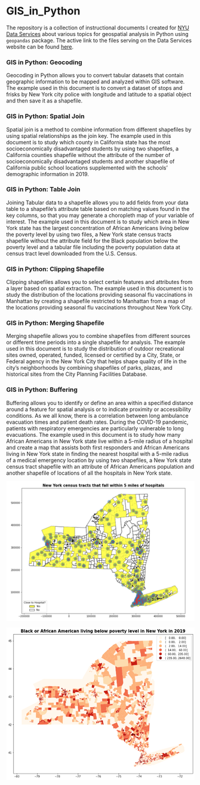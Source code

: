 
<!-- README.md is generated from README.Rmd. Please edit that file -->

# GIS\_in\_Python

<!-- badges: start -->
<!-- badges: end -->

The repository is a collection of instructional documents I created for
[NYU Data Services](https://guides.nyu.edu/dataservices) about various
topics for geospatial analysis in Python using `geopandas` package. The
active link to the files serving on the Data Services website can be
found [here](https://guides.nyu.edu/gis/python).

### GIS in Python: Geocoding

Geocoding in Python allows you to convert tabular datasets that contain
geographic information to be mapped and analyzed within GIS software.
The example used in this document is to convert a dataset of stops and
frisks by New York city police with longitude and latitude to a spatial
object and then save it as a shapefile.

### GIS in Python: Spatial Join

Spatial join is a method to combine information from different
shapefiles by using spatial relationships as the join key. The example
used in this document is to study which county in California state has
the most socioeconomically disadvantaged students by using two
shapefiles, a California counties shapefile without the attribute of the
number of socioeconomically disadvantaged students and another shapefile
of California public school locations supplemented with the schools’
demographic information in 2019.

### GIS in Python: Table Join

Joining Tabular data to a shapefile allows you to add fields from your
data table to a shapefile’s attribute table based on matching values
found in the key columns, so that you may generate a choropleth map of
your variable of interest. The example used in this document is to study
which area in New York state has the largest concentration of African
Americans living below the poverty level by using two files, a New York
state census tracts shapefile without the attribute field for the Black
population below the poverty level and a tabular file including the
poverty population data at census tract level downloaded from the U.S.
Census.

### GIS in Python: Clipping Shapefile

Clipping shapefiles allows you to select certain features and attributes
from a layer based on spatial extraction. The example used in this
document is to study the distribution of the locations providing
seasonal flu vaccinations in Manhattan by creating a shapefile
restricted to Manhattan from a map of the locations providing seasonal
flu vaccinations throughout New York City.

### GIS in Python: Merging Shapefile

Merging shapefile allows you to combine shapefiles from different
sources or different time periods into a single shapefile for analysis.
The example used in this document is to study the distribution of
outdoor recreational sites owned, operated, funded, licensed or
certified by a City, State, or Federal agency in the New York City that
helps shape quality of life in the city’s neighborhoods by combining
shapefiles of parks, plazas, and historical sites from the City Planning
Facilities Database.

### GIS in Python: Buffering

Buffering allows you to identify or define an area within a specified
distance around a feature for spatial analysis or to indicate proximity
or accessibility conditions. As we all know, there is a correlation
between long ambulance evacuation times and patient death rates. During
the COVID-19 pandemic, patients with respiratory emergencies are
particularly vulnerable to long evacuations. The example used in this
document is to study how many African Americans in New York state live
within a 5-mile radius of a hospital and create a map that assists both
first responders and African Americans living in New York state in
finding the nearest hospital with a 5-mile radius of a medical emergency
location by using two shapefiles, a New York state census tract
shapefile with an attribute of African Americans population and another
shapefile of locations of all the hospitals in New York state.

![buffer](img/buffer.png)

![tablejoin](img/tablejoin.png)
